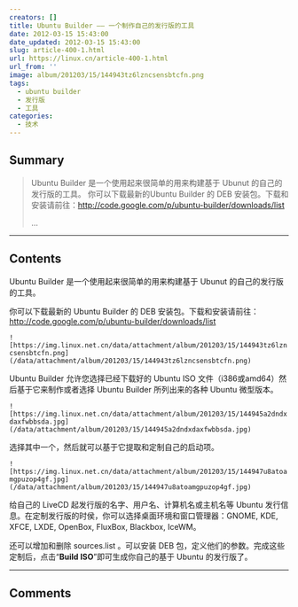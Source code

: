 ```yaml
---
creators: []
title: Ubuntu Builder —— 一个制作自己的发行版的工具
date: 2012-03-15 15:43:00
date_updated: 2012-03-15 15:43:00
slug: article-400-1.html
url: https://linux.cn/article-400-1.html
url_from: ''
image: album/201203/15/144943tz6lzncsensbtcfn.png
tags:
  - ubuntu builder
  - 发行版
  - 工具
categories:
  - 技术
---
```


## Summary

> Ubuntu Builder 是一个使用起来很简单的用来构建基于 Ubunut 的自己的发行版的工具。
> 你可以下载最新的Ubuntu Builder 的 DEB 安装包。下载和安装请前往：http://code.google.com/p/ubuntu-builder/downloads/list
> 
>  ...

***

<!-- more -->

## Contents

Ubuntu Builder 是一个使用起来很简单的用来构建基于 Ubunut 的自己的发行版的工具。

你可以下载最新的 Ubuntu Builder 的 DEB 安装包。下载和安装请前往：<http://code.google.com/p/ubuntu-builder/downloads/list>

`![https://img.linux.net.cn/data/attachment/album/201203/15/144943tz6lzncsensbtcfn.png](/data/attachment/album/201203/15/144943tz6lzncsensbtcfn.png)`

Ubuntu Builder 允许您选择已经下载好的 Ubuntu ISO 文件（i386或amd64）然后基于它来制作或者选择 Ubuntu Builder 所列出来的各种 Ubuntu 微型版本。

`![https://img.linux.net.cn/data/attachment/album/201203/15/144945a2dndxdaxfwbbsda.jpg](/data/attachment/album/201203/15/144945a2dndxdaxfwbbsda.jpg)`

选择其中一个，然后就可以基于它提取和定制自己的启动项。

`![https://img.linux.net.cn/data/attachment/album/201203/15/144947u8atoamgpuzop4gf.jpg](/data/attachment/album/201203/15/144947u8atoamgpuzop4gf.jpg)`

给自己的 LiveCD 起发行版的名字、用户名、计算机名或主机名等 Ubuntu 发行信息。在定制发行版的时侯，你可以选择桌面环境和窗口管理器：GNOME, KDE, XFCE, LXDE, OpenBox, FluxBox, Blackbox, IceWM。

还可以增加和删除 sources.list 。可以安装 DEB 包，定义他们的参数。完成这些定制后，点击“**Build ISO**”即可生成你自己的基于 Ubuntu 的发行版了。

***

## Comments
